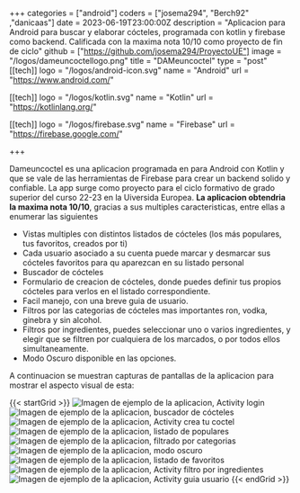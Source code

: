 +++
categories = ["android"]
coders = ["josema294", "Berch92" ,"danicaas"]
date = 2023-06-19T23:00:00Z
description = "Aplicacion para Android para buscar y elaborar cócteles, programada con kotlin y firebase como backend. Calificada con la maxima nota 10/10 como proyecto de fin de ciclo"
github = ["https://github.com/josema294/ProyectoUE"]
image = "/logos/dameuncoctellogo.png"
title = "DAMeuncoctel"
type = "post"
[[tech]]
logo = "/logos/android-icon.svg"
name = "Android"
url = "https://www.android.com/"

[[tech]]
logo = "/logos/kotlin.svg"
name = "Kotlin"
url = "https://kotlinlang.org/"

[[tech]]
logo = "/logos/firebase.svg"
name = "Firebase"
url = "https://firebase.google.com/"


+++

Dameuncoctel es una aplicacion programada en para Android con Kotlin y que se vale de las herramientas de Firebase para crear un backend solido y confiable. La app surge como proyecto para el ciclo formativo de grado superior del curso 22-23 en la Uiversida Europea. **La aplicacion obtendria la maxima nota 10/10**, gracias a sus multiples caracteristicas, entre ellas a enumerar las siguientes

* Vistas multiples con distintos listados de cócteles (los más populares, tus favoritos, creados por ti)
* Cada usuario asociado a su cuenta puede marcar y desmarcar sus cócteles favoritos para qu aparezcan en su listado personal
* Buscador de cócteles
* Formulario de creacion de cócteles, donde puedes definir tus propios cócteles para verlos en el listado correspondiente.
* Facil manejo, con una breve guia de usuario.
* Filtros por las categorias de cócteles mas importantes ron, vodka, ginebra y sin alcohol.
* Filtros por ingredientes, puedes seleccionar uno o varios ingredientes, y elegir que se filtren por cualquiera de los marcados, o por todos ellos simultaneamente.
* Modo Oscuro disponible en las opciones.

A continuacion se muestran capturas de pantallas de la aplicacion para mostrar el aspecto visual de esta:

{{< startGrid >}}
![Imagen de ejemplo de la aplicacion, Activity login](https://dameuncoctel.netlify.app/images/Screenshot_20230607_1.png)
![Imagen de ejemplo de la aplicacion, buscador de cócteles](https://dameuncoctel.netlify.app/images/Screenshot_20230607_5.png)
![Imagen de ejemplo de la aplicacion, Activity crea tu coctel ](https://dameuncoctel.netlify.app/images/Screenshot_20230607_8.png)
![Imagen de ejemplo de la aplicacion, listado de populares](https://dameuncoctel.netlify.app/images/Screenshot_20230607_3.png)
![Imagen de ejemplo de la aplicacion, filtrado por categorias](https://dameuncoctel.netlify.app/images/Screenshot_20230607_6.png)
![Imagen de ejemplo de la aplicacion, modo oscuro](https://dameuncoctel.netlify.app/images/Screenshot_20230607_9.png)
![Imagen de ejemplo de la aplicacion, listado de favoritos](https://dameuncoctel.netlify.app/images/Screenshot_20230607_4.png)
![Imagen de ejemplo de la aplicacion, Activity filtro por ingredientes](https://dameuncoctel.netlify.app/images/Screenshot_20230607_7.png)
![Imagen de ejemplo de la aplicacion, Activity guia usuario](https://dameuncoctel.netlify.app/images/Screenshot_20230607_11.png)
{{< endGrid >}}





<!-- {{< imgClass src="https://dameuncoctel.netlify.app/images/Screenshot_20230607_1.png" class="imgClass" >}}
{{< imgClass src="https://dameuncoctel.netlify.app/images/Screenshot_20230607_5.png" class="imgClass" >}}
{{< imgClass src="https://dameuncoctel.netlify.app/images/Screenshot_20230607_8.png" class="imgClass" >}} -->